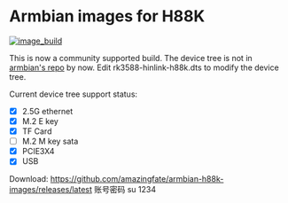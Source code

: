 # Armbian images for H88K
[![image_build](https://github.com/amazingfate/armbian-h88k-images/workflows/Build/badge.svg)](https://github.com/amazingfate/armbian-h88k-images/actions/workflows/build.yml)

This is now a community supported build. The device tree is not in [armbian's repo](https://github.com/armbian/build) by now. Edit rk3588-hinlink-h88k.dts to modify the device tree.

Current device tree support status:
 - [x] 2.5G ethernet
 - [x] M.2 E key
 - [x] TF Card
 - [ ] M.2 M key sata
 - [x] PCIE3X4
 - [x] USB

Download: https://github.com/amazingfate/armbian-h88k-images/releases/latest
账号密码 su 1234 
